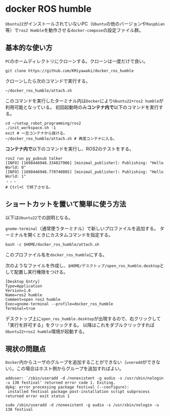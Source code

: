 # docker ROS humble

`Ubuntu22`がインストールされていないPC（`Ubuntu`の他のバージョンや`Raspbian`等）で`ros2 Humble`を動作させる`docker-compose`の設定ファイル群。

## 基本的な使い方

`PC`のホームディレクトリにクローンする。クローンは一度だけで良い。

```shell
git clone https://github.com/KMiyawaki/docker_ros_humble
```

クローンしたら次のコマンドで実行する。

```shell
~/docker_ros_humble/attach.sh
```

このコマンドを実行したターミナル内は`Docker`により`Ubuntu22+ros2 humble`が利用可能となっている。
初回起動時のみ**コンテナ内で**以下のコマンドを実行する。

```shell
cd ~/setup_robot_programming/ros2
./init_workspace.sh -1
exit # 一旦コンテナから抜ける。
~/docker_ros_humble/attach.sh # 再度コンテナに入る。
```

**コンテナ内で**以下のコマンドを実行し、ROS2のテストをする。

```shell
ros2 run py_pubsub talker
[INFO] [1698446948.334827906] [minimal_publisher]: Publishing: "Hello World: 0"
[INFO] [1698446948.770740085] [minimal_publisher]: Publishing: "Hello World: 1"
・・・
# Ctrl+C で終了させる。
```

## ショートカットを置いて簡単に使う方法

以下は`Ubuntu22`での説明となる。

`gnome-terminal`（通常使うターミナル）で新しいプロファイルを追加する。
ターミナルを開くときにカスタムコマンドを指定する。

```shell
bash -c $HOME/docker_ros_humble/attach.sh
```

このプロファイル名を`docker_ros_humble`にする。

次のようなファイルを作成し、`$HOME/デスクトップ/open_ros_humble.desktop`として配置し実行権限をつける。

```text
[Desktop Entry]
Type=Application
Version=1.0
Name=ros2 humble
Comment=open ros2 humble
Exec=gnome-terminal --profile=docker_ros_humble
Terminal=true
```

デスクトップ上に`open_ros_humble.desktop`が出現するので、右クリックして「実行を許可する」をクリックする。
以降はこれをダブルクリックすれば`Ubuntu22+ros2 humble`環境が起動する。

## 現状の問題点

`Docker`内からユーザのグループを追加することができない（`useradd`ができない）。この場合はホスト側からグループを追加すればよい。

```shell
adduser: `/sbin/useradd -d /nonexistent -g audio -s /usr/sbin/nologin -u 130 festival' returned error code 1. Exiting.
dpkg: error processing package festival (--configure):
 installed festival package post-installation script subprocess returned error exit status 1

sudo /sbin/useradd -d /nonexistent -g audio -s /usr/sbin/nologin -u 130 festival
```
